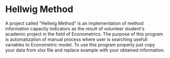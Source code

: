 # Hellwig Method
A project called "Hellwig Method" is an implementation of method information capacity indicators as the result of volunteer student's academic project in the field of Econometrics. The purpose of this program is automatization of manual process where user is searching usefull variables to Econometric model. To use this program properly 
just copy your data from xlsx file and replace example with your obtained information.
